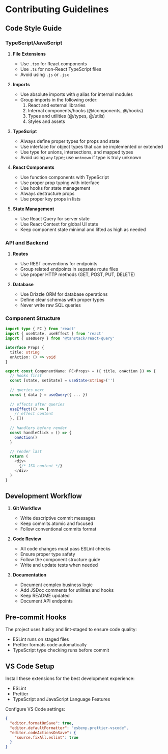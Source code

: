 # Contributing Guidelines

## Code Style Guide

### TypeScript/JavaScript

1. **File Extensions**
   - Use `.tsx` for React components
   - Use `.ts` for non-React TypeScript files
   - Avoid using `.js` or `.jsx`

2. **Imports**
   - Use absolute imports with `@` alias for internal modules
   - Group imports in the following order:
     1. React and external libraries
     2. Internal components/hooks (@/components, @/hooks)
     3. Types and utilities (@/types, @/utils)
     4. Styles and assets

3. **TypeScript**
   - Always define proper types for props and state
   - Use interface for object types that can be implemented or extended
   - Use type for unions, intersections, and mapped types
   - Avoid using `any` type; use `unknown` if type is truly unknown

4. **React Components**
   - Use function components with TypeScript
   - Use proper prop typing with interface
   - Use hooks for state management
   - Always destructure props
   - Use proper key props in lists

5. **State Management**
   - Use React Query for server state
   - Use React Context for global UI state
   - Keep component state minimal and lifted as high as needed

### API and Backend

1. **Routes**
   - Use REST conventions for endpoints
   - Group related endpoints in separate route files
   - Use proper HTTP methods (GET, POST, PUT, DELETE)

2. **Database**
   - Use Drizzle ORM for database operations
   - Define clear schemas with proper types
   - Never write raw SQL queries

### Component Structure
```typescript
import type { FC } from 'react'
import { useState, useEffect } from 'react'
import { useQuery } from '@tanstack/react-query'

interface Props {
  title: string
  onAction: () => void
}

export const ComponentName: FC<Props> = ({ title, onAction }) => {
  // hooks first
  const [state, setState] = useState<string>('')
  
  // queries next
  const { data } = useQuery({ ... })
  
  // effects after queries
  useEffect(() => {
    // effect content
  }, [])
  
  // handlers before render
  const handleClick = () => {
    onAction()
  }
  
  // render last
  return (
    <div>
      {/* JSX content */}
    </div>
  )
}
```

## Development Workflow

1. **Git Workflow**
   - Write descriptive commit messages
   - Keep commits atomic and focused
   - Follow conventional commits format

2. **Code Review**
   - All code changes must pass ESLint checks
   - Ensure proper type safety
   - Follow the component structure guide
   - Write and update tests when needed

3. **Documentation**
   - Document complex business logic
   - Add JSDoc comments for utilities and hooks
   - Keep README updated
   - Document API endpoints

## Pre-commit Hooks
The project uses husky and lint-staged to ensure code quality:
- ESLint runs on staged files
- Prettier formats code automatically
- TypeScript type checking runs before commit

## VS Code Setup
Install these extensions for the best development experience:
- ESLint
- Prettier
- TypeScript and JavaScript Language Features

Configure VS Code settings:
```json
{
  "editor.formatOnSave": true,
  "editor.defaultFormatter": "esbenp.prettier-vscode",
  "editor.codeActionsOnSave": {
    "source.fixAll.eslint": true
  }
}
```
